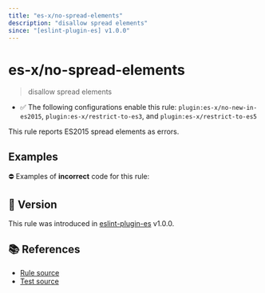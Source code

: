 ```yaml
---
title: "es-x/no-spread-elements"
description: "disallow spread elements"
since: "[eslint-plugin-es] v1.0.0"
---
```


# es-x/no-spread-elements
> disallow spread elements

- ✅ The following configurations enable this rule: `plugin:es-x/no-new-in-es2015`, `plugin:es-x/restrict-to-es3`, and `plugin:es-x/restrict-to-es5`

This rule reports ES2015 spread elements as errors.

## Examples

⛔ Examples of **incorrect** code for this rule:

<eslint-playground type="bad" code="/*eslint es-x/no-spread-elements: error */
const a1 = [1, 2, ...array]
foo(...a, ...b)
" />

## 🚀 Version

This rule was introduced in [eslint-plugin-es] v1.0.0.

[eslint-plugin-es]: https://github.com/mysticatea/eslint-plugin-es

## 📚 References

- [Rule source](https://github.com/ota-meshi/eslint-plugin-es-x/blob/master/lib/rules/no-spread-elements.js)
- [Test source](https://github.com/ota-meshi/eslint-plugin-es-x/blob/master/tests/lib/rules/no-spread-elements.js)

